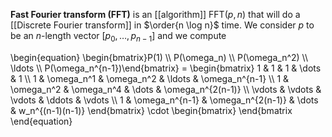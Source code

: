 **Fast Fourier transform (FFT)** is an [[algorithm]] $\mathsf{FFT}(p, n)$ that will do a [[Discrete Fourier transform]] in $\order{n \log n}$ time. We consider $p$ to be an $n$-length vector $[p_0, \dots, p_{n-1}]$ and we compute

\begin{equation}
\begin{bmatrix}P(1) \\\\ P(\omega_n) \\\\ P(\omega_n^2) \\\\ \ldots \\\\ P(\omega_n^{n-1})\end{bmatrix} = \begin{bmatrix} 1 & 1 & 1 & \dots & 1 \\\\ 1 & \omega_n^1 & \omega_n^2 & \ldots & \omega_n^{n-1} \\\\ 1 & \omega_n^2 & \omega_n^4 & \dots & \omega_n^{2(n-1)} \\\\ \vdots & \vdots & \vdots & \ddots & \vdots \\\\ 1 & \omega_n^{n-1} & \omega_n^{2(n-1)} & \dots & w_n^{(n-1)(n-1)} \end{bmatrix} \cdot \begin{bmatrix} \end{bmatrix
\end{equation}